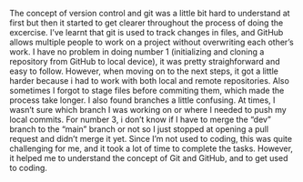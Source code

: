 The concept of version control and git was a little bit hard to understand at first but then it started to get clearer throughout the process of doing the excercise. I’ve learnt that git is used to track changes in files, and GitHub allows multiple people to work on a project without overwriting each other’s work.
I have no problem in doing number 1 (initializing and cloning a repository from GitHub to local device), it was pretty straighforward and easy to follow. However, when moving on to the next steps, it got a little harder because i had to work with both local and remote repositories. Also sometimes I forgot to stage files before commiting them, which made the process take longer. I also found branches a little confusing. At times, I wasn’t sure which branch I was working on or where I needed to push my local commits.
For number 3, i don’t know if I have to merge the “dev” branch to the “main” branch or not so I just stopped at opening a pull request and didn’t merge it yet. 
Since I’m not used to coding, this was quite challenging for me, and it took a lot of time to complete the tasks. However, it helped me to understand the concept of Git and GitHub, and to get used to coding.